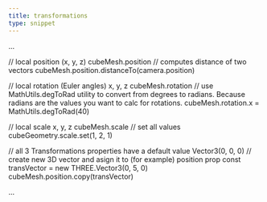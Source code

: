 ```yaml
---
title: transformations
type: snippet
---
```

...

// local position (x, y, z)
cubeMesh.position
// computes distance of two vectors
cubeMesh.position.distanceTo(camera.position)

// local rotation (Euler angles) x, y, z
cubeMesh.rotation
// use MathUtils.degToRad utility to convert from degrees to radians. Because radians are the values you want to calc for rotations.
cubeMesh.rotation.x = MathUtils.degToRad(40)

// local scale x, y, z
cubeMesh.scale
// set all values
cubeGeometry.scale.set(1, 2, 1)

// all 3 Transformations properties have a default value Vector3(0, 0, 0)
// create new 3D vector and asign it to (for example) position prop
const transVector = new THREE.Vector3(0, 5, 0)
cubeMesh.position.copy(transVector)

...